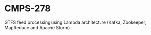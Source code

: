 # CMPS-278
GTFS feed processing using Lambda architecture (Kafka, Zookeeper, MapReduce and Apache Storm)
